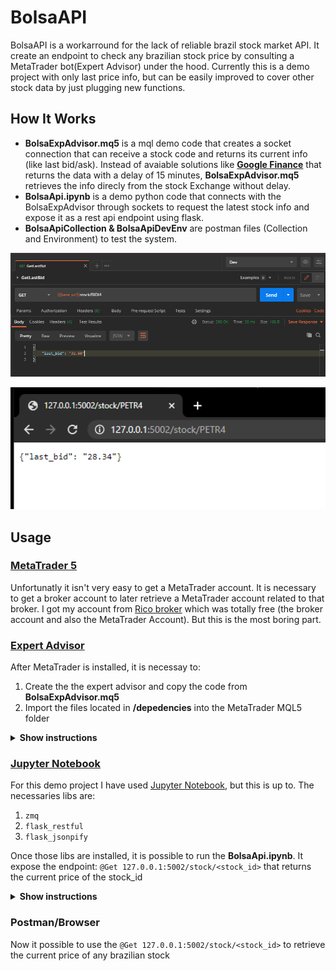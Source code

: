# BolsaAPI

BolsaAPI is a workarround for the lack of reliable brazil stock market API. It create an endpoint to check any brazilian stock price by consulting a MetaTrader bot(Expert Advisor) under the hood. Currently this is a demo project with only last price info, but can be easily improved to cover other stock data by just plugging new functions.

## How It Works

* **BolsaExpAdvisor.mq5** is a mql demo code that creates a socket connection that can receive a stock code and returns its current info (like last bid/ask). Instead of avaiable solutions like **[Google Finance]** that returns the data with a delay of 15 minutes, **BolsaExpAdvisor.mq5** retrieves the info direcly from the stock Exchange without delay.
* **BolsaApi.ipynb** is a demo python code that connects with the BolsaExpAdvisor through sockets to request the latest stock info and expose it as a rest api endpoint using flask.
* **BolsaApiCollection & BolsaApiDevEnv** are postman files (Collection and Environment) to test the system.

[Google Finance]: https://www.google.com/finance

<p align="center">
  <img src="./img/PostmanResponse.png" alt="PostmanResponse" width="738">
</p>


<p align="center">
  <img src="./img/BrowserResponse.png" alt="BrowserResponse" width="738">
</p>


## Usage

### [MetaTrader 5]

Unfortunatly it isn't very easy to get a MetaTrader account. It is necessary to get a broker account to later retrieve a MetaTrader account related to that broker. I got my account from [Rico broker] which was totally free (the broker account and also the MetaTrader Account). But this is the most boring part.

[MetaTrader 5]: https://www.metatrader5.com/
[Rico broker]: https://www.rico.com.vc/metatrader/


### [Expert Advisor]

After MetaTrader is installed, it is necessay to:
1. Create the the expert advisor and copy the code from **BolsaExpAdvisor.mq5**
2. Import the files located in **/depedencies** into the MetaTrader MQL5 folder

<details><summary><b>Show instructions</b></summary>
  
  1. Paste the code from **BolsaExpAdvisor.mq5** into the created expert advisor. The expert advisor can be created from within the MetaTrader interface:
  <p align="center">
  <img src="./img/CreateExpertAdvisor.png" alt="CreateExpertAdvisor" width="325">
  </p>
  
  2. Rembember to replace the each file into the correct location. You are not supposed to replace anything. The MQL5 folder can  be located here (MetaEditor 5):
  <p align="center">
  <img src="./img/Dependencies.png" alt="Dependencies" width="325">
  </p>
  
</details>

[Expert Advisor]: https://www.metatrader5.com/en/terminal/help/algotrading/trade_robots_indicators

### [Jupyter Notebook]

For this demo project I have used [Jupyter Notebook], but this is up to.
The necessaries libs are: 
1. `zmq`
2. `flask_restful`
3. `flask_jsonpify`

Once those libs are installed, it is possible to run the **BolsaApi.ipynb**. It expose the endpoint: `@Get 127.0.0.1:5002/stock/<stock_id>` that returns the current price of the stock_id

<details><summary><b>Show instructions</b></summary>

     ```sh
    $ pip install zmq flask flask-restful flask-jsonpify
    ```
</details>

[Jupyter Notebook]: https://jupyter.org/

### Postman/Browser

Now it possible to use the  `@Get 127.0.0.1:5002/stock/<stock_id>` to retrieve the current price of any brazilian stock
